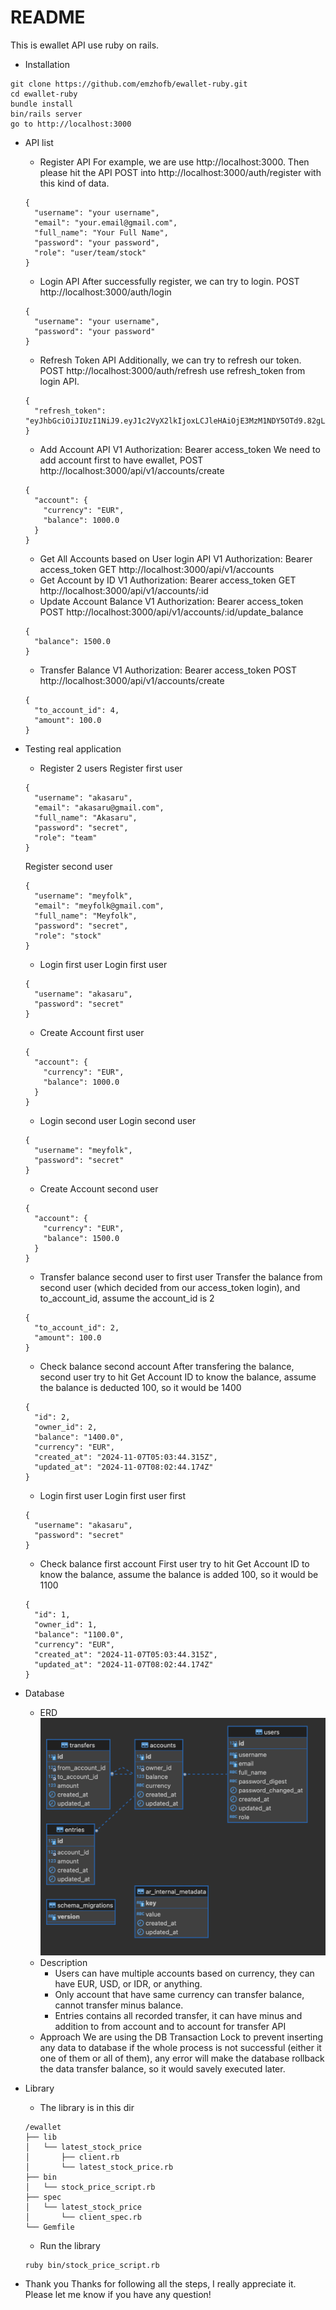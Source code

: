 # README

This is ewallet API use ruby on rails.

* Installation
```
git clone https://github.com/emzhofb/ewallet-ruby.git
cd ewallet-ruby
bundle install
bin/rails server
go to http://localhost:3000
```

* API list
  - Register API
  For example, we are use http://localhost:3000. Then please hit the API POST into http://localhost:3000/auth/register with this kind of data.
  ```
  {
    "username": "your username",
    "email": "your.email@gmail.com",
    "full_name": "Your Full Name",
    "password": "your password",
    "role": "user/team/stock"
  }
  ```
  - Login API
  After successfully register, we can try to login. POST http://localhost:3000/auth/login
  ```
  {
    "username": "your username",
    "password": "your password"
  }
  ```
  - Refresh Token API
  Additionally, we can try to refresh our token. POST http://localhost:3000/auth/refresh use refresh_token from login API.
  ```
  {
    "refresh_token": "eyJhbGciOiJIUzI1NiJ9.eyJ1c2VyX2lkIjoxLCJleHAiOjE3MzM1NDY5OTd9.82gLA5rQWrmNT503WVZ4iCuMbf4jTqfppac5hmCgFG8"
  }
  ```
  - Add Account API V1
  Authorization: Bearer access_token
  We need to add account first to have ewallet, POST http://localhost:3000/api/v1/accounts/create
  ```
  {
    "account": {
      "currency": "EUR", 
      "balance": 1000.0
    }
  }
  ```
  - Get All Accounts based on User login API V1
  Authorization: Bearer access_token
  GET http://localhost:3000/api/v1/accounts
  - Get Account by ID V1
  Authorization: Bearer access_token
  GET http://localhost:3000/api/v1/accounts/:id
  - Update Account Balance V1
  Authorization: Bearer access_token
  POST http://localhost:3000/api/v1/accounts/:id/update_balance
  ```
  {
    "balance": 1500.0
  }
  ```
  - Transfer Balance V1
  Authorization: Bearer access_token
  POST http://localhost:3000/api/v1/accounts/create
  ```
  {
    "to_account_id": 4,
    "amount": 100.0
  }
  ```

* Testing real application
  - Register 2 users
  Register first user
  ```
  {
    "username": "akasaru",
    "email": "akasaru@gmail.com",
    "full_name": "Akasaru",
    "password": "secret",
    "role": "team"
  }
  ```
  Register second user
  ```
  {
    "username": "meyfolk",
    "email": "meyfolk@gmail.com",
    "full_name": "Meyfolk",
    "password": "secret",
    "role": "stock"
  }
  ```
  - Login first user
  Login first user
  ```
  {
    "username": "akasaru",
    "password": "secret"
  }
  ```
  - Create Account first user
  ```
  {
    "account": {
      "currency": "EUR", 
      "balance": 1000.0
    }
  }
  ```
  - Login second user
  Login second user
  ```
  {
    "username": "meyfolk",
    "password": "secret"
  }
  ```
  - Create Account second user
  ```
  {
    "account": {
      "currency": "EUR", 
      "balance": 1500.0
    }
  }
  ```
  - Transfer balance second user to first user
  Transfer the balance from second user (which decided from our access_token login), and to_account_id, assume the account_id is 2
  ```
  {
    "to_account_id": 2,
    "amount": 100.0
  }
  ```
  - Check balance second account
  After transfering the balance, second user try to hit Get Account ID to know the balance, assume the balance is deducted 100, so it would be 1400
  ```
  {
    "id": 2,
    "owner_id": 2,
    "balance": "1400.0",
    "currency": "EUR",
    "created_at": "2024-11-07T05:03:44.315Z",
    "updated_at": "2024-11-07T08:02:44.174Z"
  }
  ```
  - Login first user
  Login first user first
  ```
  {
    "username": "akasaru",
    "password": "secret"
  }
  ```
  - Check balance first account
  First user try to hit Get Account ID to know the balance, assume the balance is added 100, so it would be 1100
  ```
  {
    "id": 1,
    "owner_id": 1,
    "balance": "1100.0",
    "currency": "EUR",
    "created_at": "2024-11-07T05:03:44.315Z",
    "updated_at": "2024-11-07T08:02:44.174Z"
  }
  ```

* Database
  - ERD
  ![erd](https://github.com/emzhofb/ewallet-ruby/blob/master/Screenshot%202024-11-07%20at%2015.46.39.png)
  - Description
    - Users can have multiple accounts based on currency, they can have EUR, USD, or IDR, or anything.
    - Only account that have same currency can transfer balance, cannot transfer minus balance.
    - Entries contains all recorded transfer, it can have minus and addition to from account and to account for transfer API
  - Approach
  We are using the DB Transaction Lock to prevent inserting any data to database if the whole process is not successful (either it one of them or all of them), any error will make the database rollback the data transfer balance, so it would savely executed later.

* Library
  - The library is in this dir
  ```
  /ewallet
  ├── lib
  │   └── latest_stock_price
  │       ├── client.rb
  │       └── latest_stock_price.rb
  ├── bin
  │   └── stock_price_script.rb
  ├── spec
  │   └── latest_stock_price
  │       └── client_spec.rb
  └── Gemfile
  ```
  - Run the library
  ```
  ruby bin/stock_price_script.rb
  ```

* Thank you
  Thanks for following all the steps, I really appreciate it. Please let me know if you have any question!
